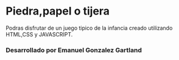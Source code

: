 # Piedra,papel o tijera
Podras disfrutar de un juego tipico de la infancia creado utilizando HTML,CSS y JAVASCRIPT.

### Desarrollado por Emanuel Gonzalez Gartland
